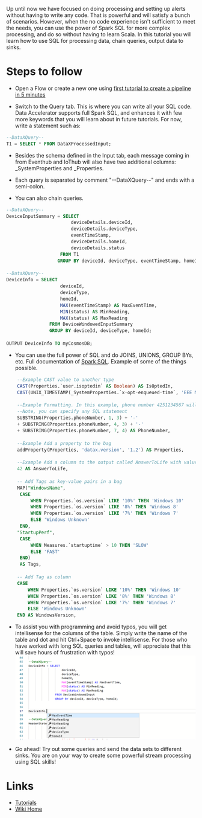 Up until now we have focused on doing processing and setting up alerts without having to write any code. That is powerful and will satisfy a bunch of scenarios. However, when the no code experience isn't sufficient to meet the needs, you can use the power of Spark SQL for more complex processing, and do so without having to learn Scala. In this tutorial you will learn how to use SQL for processing data, chain queries, output data to sinks. 

# Steps to follow
- Open a Flow or create a new one using [first tutorial to create a pipeline in 5 minutes](Creating-your-first-pipeline-in-5-minutes!)

- Switch to the Query tab. This is where you can write all your SQL code. Data Accelerator supports full Spark SQL, and enhances it with few more keywords that you will learn about in future tutorials. For now, write a statement such as:<br/>

```sql
--DataXQuery--
T1 = SELECT * FROM DataXProcessedInput;
```

* Besides the schema defined in the Input tab, each message coming in from Eventhub and IoThub will also have two additional columns: _SystemProperties and _Properties.

* Each query is separated by comment "--DataXQuery--" and ends with a semi-colon. 

* You can also chain queries.

```sql
--DataXQuery--
DeviceInputSummary = SELECT 
                        deviceDetails.deviceId,
                        deviceDetails.deviceType,
                        eventTimeStamp,
                        deviceDetails.homeId,
                        deviceDetails.status
                    FROM T1 
                   GROUP BY deviceId, deviceType, eventTimeStamp, homeId, status;

--DataXQuery--
DeviceInfo = SELECT 
                    deviceId,
                    deviceType,
                    homeId,
                    MAX(eventTimeStamp) AS MaxEventTime,
                    MIN(status) AS MinReading,
                    MAX(status) AS MaxReading
                FROM DeviceWindowedInputSummary
                GROUP BY deviceId, deviceType, homeId;

OUTPUT DeviceInfo TO myCosmosDB;
```
* You can use the full power of SQL and do JOINS, UNIONS, GROUP BYs, etc. Full documentation of [Spark SQL](https://spark.apache.org/sql/). Example of some of the things possible.

```sql
    --Example CAST value to another type 
    CAST(Properties.`user.isoptedin` AS Boolean) AS IsOptedIn, 
    CAST(UNIX_TIMESTAMP(_SystemProperties.`x-opt-enqueued-time`, 'EEE MMM dd HH:mm:ss z yyyy') AS TIMESTAMP)  AS     EnqueuedTimeUtc,

    --Example Formatting. In this example, phone number 4251234567 will be formatted to 425-123-4567. 
    --Note, you can specify any SQL statement 
    SUBSTRING(Properties.phoneNumber, 1, 3) + '-' 
    + SUBSTRING(Properties.phoneNumber, 4, 3) + '-' 
    + SUBSTRING(Properties.phoneNumber, 7, 4) AS PhoneNumber, 

    --Example Add a property to the bag 
    addProperty(Properties, 'datax.version', '1.2') AS Properties, 

    --Example Add a column to the output called AnswerToLife with value 42 
    42 AS AnswerToLife, 

    -- Add Tags as key-value pairs in a bag
    MAP("WindowsName", 
     CASE 
         WHEN Properties.`os.version` LIKE '10%' THEN 'Windows 10' 
         WHEN Properties.`os.version` LIKE '8%' THEN 'Windows 8'  
         WHEN Properties.`os.version` LIKE '7%' THEN 'Windows 7' 
         ELSE 'Windows Unknown'
     END,
    "StartupPerf", 
     CASE 
         WHEN Measures.`startuptime` > 10 THEN 'SLOW' 
         ELSE 'FAST'
     END) 
     AS Tags,

    -- Add Tag as column
    CASE 
        WHEN Properties.`os.version` LIKE '10%' THEN 'Windows 10' 
        WHEN Properties.`os.version` LIKE '8%' THEN 'Windows 8'  
        WHEN Properties.`os.version` LIKE '7%' THEN 'Windows 7' 
        ELSE 'Windows Unknown'
    END AS WindowsVersion,
```

* To assist you with programming and avoid typos, you will get intellisense for the columns of the table. Simply write the name of the table and dot and hit Ctrl+Space to invoke intellisense. For those who have worked with long SQL queries and tables, will appreciate that this will save hours of frustration with typos!
![intellisense](./tutorials/images/intellisense.PNG)<br/>

* Go ahead! Try out some queries and send the data sets to different sinks. You are on your way to create some powerful stream processing using SQL skills!

# Links
* [Tutorials](Tutorials)
* [Wiki Home](Home) 